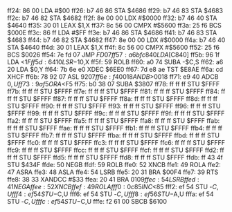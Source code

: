 ff24: 86 00        LDA    #$00
ff26: b7 46 86     STA    $4686
ff29: b7 46 83     STA    $4683
ff2c: b7 46 82     STA    $4682
ff2f: 8e 00 00     LDX    #$0000
ff32: b7 46 40     STA    $4640
ff35: 30 01        LEAX   $1,X
ff37: 8c 56 00     CMPX   #$5600
ff3a: 25 f6        BCS    $000E
ff3c: 86 ff        LDA    #$FF
ff3e: b7 46 86     STA    $4686
ff41: b7 46 83     STA    $4683
ff44: b7 46 82     STA    $4682
ff47: 8e 00 00     LDX    #$0000
ff4a: b7 46 40     STA    $4640
ff4d: 30 01        LEAX   $1,X
ff4f: 8c 56 00     CMPX   #$5600
ff52: 25 f6        BCS    $0026
ff54: 7e fd 07     JMP    $FD07
ff57: a6 bf c8 40  LDA    [$C840]
ff5b: 96 1f        LDA    <$1F
ff5d: 64 10        LSR    -$10,X
ff5f: 59           ROLB
ff60: a0 74        SUBA   -$C,S
ff62: a6 20        LDA    $0,Y
ff64: 7b 6e e0     XDEC   $6EE0
ff67: 7d e8 ae     TST    $E8AE
ff6a: cd           XHCF
ff6b: 78 92 07     ASL    $9207
ff6e: f4 00 18     ANDB   >$0018
ff71: e9 40        ADCB   $0,U
ff73: 9a f5        ORA    <$F5
ff75: b0 38 07     SUBA   $3807
ff78: ff ff ff     STU    $FFFF
ff7b: ff ff ff     STU    $FFFF
ff7e: ff ff ff     STU    $FFFF
ff81: ff ff ff     STU    $FFFF
ff84: ff ff ff     STU    $FFFF
ff87: ff ff ff     STU    $FFFF
ff8a: ff ff ff     STU    $FFFF
ff8d: ff ff ff     STU    $FFFF
ff90: ff ff ff     STU    $FFFF
ff93: ff ff ff     STU    $FFFF
ff96: ff ff ff     STU    $FFFF
ff99: ff ff ff     STU    $FFFF
ff9c: ff ff ff     STU    $FFFF
ff9f: ff ff ff     STU    $FFFF
ffa2: ff ff ff     STU    $FFFF
ffa5: ff ff ff     STU    $FFFF
ffa8: ff ff ff     STU    $FFFF
ffab: ff ff ff     STU    $FFFF
ffae: ff ff ff     STU    $FFFF
ffb1: ff ff ff     STU    $FFFF
ffb4: ff ff ff     STU    $FFFF
ffb7: ff ff ff     STU    $FFFF
ffba: ff ff ff     STU    $FFFF
ffbd: ff ff ff     STU    $FFFF
ffc0: ff ff ff     STU    $FFFF
ffc3: ff ff ff     STU    $FFFF
ffc6: ff ff ff     STU    $FFFF
ffc9: ff ff ff     STU    $FFFF
ffcc: ff ff ff     STU    $FFFF
ffcf: ff ff ff     STU    $FFFF
ffd2: ff ff ff     STU    $FFFF
ffd5: ff ff ff     STU    $FFFF
ffd8: ff ff ff     STU    $FFFF
ffdb: ff 43 4f     STU    $434F
ffde: 50           NEGB
ffdf: 59           ROLB
ffe0: 52           XNCB
ffe1: 49           ROLA
ffe2: 47           ASRA
ffe3: 48           ASLA
ffe4: 54           LSRB
ffe5: 20 31        BRA    $00F4
ffe7: 39           RTS
ffe8: 38 33        XANDCC #$33
ffea: 20 41        BRA    $0109
ffec: 54           LSRB
ffed: 41           NEGA
ffee: 52           XNCB
ffef: 49           ROLA
fff0: 0c 85        INC    <$85
fff2: ef 54        STU    -$C,U
fff4: ef 54        STU    -$C,U
fff6: ef 54        STU    -$C,U
fff8: ef 56        STU    -$A,U
fffa: ef 54        STU    -$C,U
fffc: ef 54        STU    -$C,U
fffe: f2 61 00     SBCB   $6100
